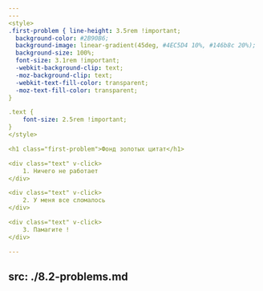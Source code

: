 ```yaml
---
---
<style>
.first-problem { line-height: 3.5rem !important;
  background-color: #2B90B6;
  background-image: linear-gradient(45deg, #4EC5D4 10%, #146b8c 20%);
  background-size: 100%;
  font-size: 3.1rem !important;
  -webkit-background-clip: text;
  -moz-background-clip: text;
  -webkit-text-fill-color: transparent;
  -moz-text-fill-color: transparent;
}

.text {
    font-size: 2.5rem !important;
}
</style>

<h1 class="first-problem">Фонд золотых цитат</h1>

<div class="text" v-click>
    1. Ничего не работает
</div>

<div class="text" v-click>
    2. У меня все сломалось
</div>

<div class="text" v-click>
    3. Памагите !
</div>

---
```

src: ./8.2-problems.md
---
